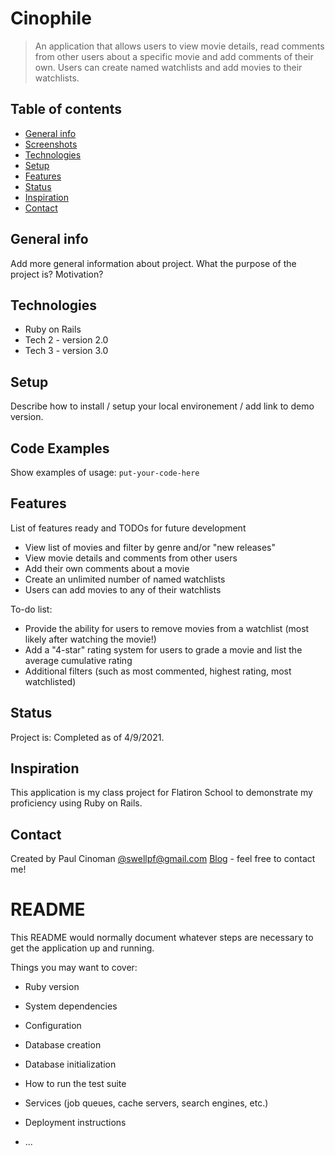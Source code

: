 # Cinophile
> An application that allows users to view movie details, read comments from other users about a specific movie and add comments of their own.  Users can create named watchlists and add movies to their watchlists.

## Table of contents
* [General info](#general-info)
* [Screenshots](#screenshots)
* [Technologies](#technologies)
* [Setup](#setup)
* [Features](#features)
* [Status](#status)
* [Inspiration](#inspiration)
* [Contact](#contact)

## General info
Add more general information about project. What the purpose of the project is? Motivation?

## Technologies
* Ruby on Rails
* Tech 2 - version 2.0
* Tech 3 - version 3.0

## Setup
Describe how to install / setup your local environement / add link to demo version.

## Code Examples
Show examples of usage:
`put-your-code-here`

## Features
List of features ready and TODOs for future development
* View list of movies and filter by genre and/or "new releases"
* View movie details and comments from other users
* Add their own comments about a movie
* Create an unlimited number of named watchlists
* Users can add movies to any of their watchlists

To-do list:
* Provide the ability for users to remove movies from a watchlist (most likely after watching the movie!)
* Add a "4-star" rating system for users to grade a movie and list the average cumulative rating
* Additional filters (such as most commented, highest rating, most watchlisted)

## Status
Project is: Completed as of 4/9/2021.

## Inspiration
This application is my class project for Flatiron School to demonstrate my proficiency using Ruby on Rails.

## Contact
Created by Paul Cinoman [@swellpf@gmail.com](@swellpf@gmail.com) [Blog](https://www.pconthepc.com) - feel free to contact me!








# README

This README would normally document whatever steps are necessary to get the
application up and running.

Things you may want to cover:

* Ruby version

* System dependencies

* Configuration

* Database creation

* Database initialization

* How to run the test suite

* Services (job queues, cache servers, search engines, etc.)

* Deployment instructions

* ...
